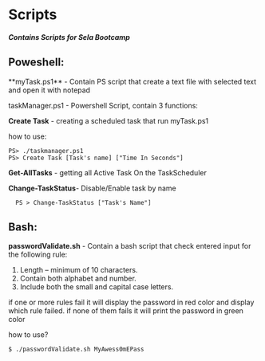 # Scripts
<h5>Contains Scripts for Sela Bootcamp</h5>

<h2>Poweshell:</h2>
<p>
**myTask.ps1** - Contain PS script that create a text file with selected text and open it with notepad
</p>

taskManager.ps1 - Powershell Script, contain 3 functions:

  **Create Task** - creating a scheduled task that run myTask.ps1
	
how to use:

	PS> ./taskmanager.ps1 
	PS> Create Task [Task's name] ["Time In Seconds"]	 
		   


  **Get-AllTasks** - getting all Active Task On the TaskScheduler


  **Change-TaskStatus**- Disable/Enable task by name

	  PS > Change-TaskStatus ["Task's Name"]
	  
	  
<h2>Bash:</h2>

**passwordValidate.sh** - Contain a bash script that check entered input for the following rule:
1. Length – minimum of 10 characters.
2. Contain both alphabet and number.
3. Include both the small and capital case letters.
	   
if one or more rules fail it will display the password in red color and display which rule failed.
if none of them fails it will print the password in green color

how to use?

	$ ./passwordValidate.sh MyAwess0mEPass



